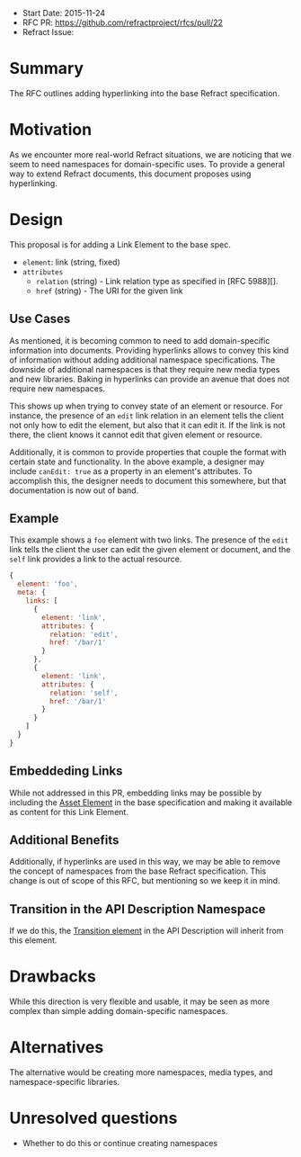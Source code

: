 - Start Date: 2015-11-24
- RFC PR: https://github.com/refractproject/rfcs/pull/22
- Refract Issue:

# Summary

The RFC outlines adding hyperlinking into the base Refract specification.

# Motivation

As we encounter more real-world Refract situations, we are noticing that we seem to need namespaces for domain-specific uses. To provide a general way to extend Refract documents, this document proposes using hyperlinking.

# Design

This proposal is for adding a Link Element to the base spec.

- `element`: link (string, fixed)
- `attributes`
    - `relation` (string) - Link relation type as specified in [RFC 5988][].
    - `href` (string) - The URI for the given link

## Use Cases

As mentioned, it is becoming common to need to add domain-specific information into documents. Providing hyperlinks allows to convey this kind of information without adding additional namespace specifications. The downside of additional namespaces is that they require new media types and new libraries. Baking in hyperlinks can provide an avenue that does not require new namespaces.

This shows up when trying to convey state of an element or resource. For instance, the presence of an `edit` link relation in an element tells the client not only how to edit the element, but also that it can edit it. If the link is not there, the client knows it cannot edit that given element or resource.

Additionally, it is common to provide properties that couple the format with certain state and functionality. In the above example, a designer may include `canEdit: true` as a property in an element's attributes. To accomplish this, the designer needs to document this somewhere, but that documentation is now out of band.

## Example

This example shows a `foo` element with two links. The presence of the `edit` link tells the client the user can edit the given element or document, and the `self` link provides a link to the actual resource.

```js
{
  element: 'foo',
  meta: {
    links: [
      {
        element: 'link',
        attributes: {
          relation: 'edit',
          href: '/bar/1'
        }
      },
      {
        element: 'link',
        attributes: {
          relation: 'self',
          href: '/bar/1'
        }
      }
    ]
  }
}
```

## Embeddeding Links

While not addressed in this PR, embedding links may be possible by including the [Asset Element](https://github.com/refractproject/refract-spec/blob/master/namespaces/api-description-namespace.md#asset-element) in the base specification and making it available as content for this Link Element.

## Additional Benefits

Additionally, if hyperlinks are used in this way, we may be able to remove the concept of namespaces from the base Refract specification. This change is out of scope of this RFC, but mentioning so we keep it in mind.

## Transition in the API Description Namespace

If we do this, the [Transition element](https://github.com/refractproject/refract-spec/blob/master/namespaces/api-description-namespace.md#transition-element) in the API Description will inherit from this element.

# Drawbacks

While this direction is very flexible and usable, it may be seen as more complex than simple adding domain-specific namespaces.

# Alternatives

The alternative would be creating more namespaces, media types, and namespace-specific libraries.

# Unresolved questions

* Whether to do this or continue creating namespaces
